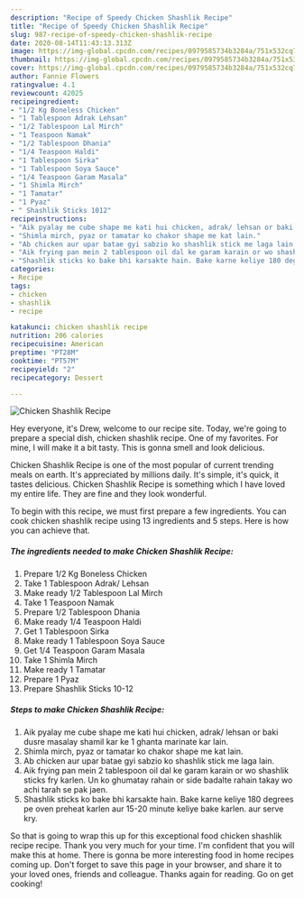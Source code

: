 ```yaml
---
description: "Recipe of Speedy Chicken Shashlik Recipe"
title: "Recipe of Speedy Chicken Shashlik Recipe"
slug: 987-recipe-of-speedy-chicken-shashlik-recipe
date: 2020-08-14T11:43:13.313Z
image: https://img-global.cpcdn.com/recipes/0979585734b3284a/751x532cq70/chicken-shashlik-recipe-recipe-main-photo.jpg
thumbnail: https://img-global.cpcdn.com/recipes/0979585734b3284a/751x532cq70/chicken-shashlik-recipe-recipe-main-photo.jpg
cover: https://img-global.cpcdn.com/recipes/0979585734b3284a/751x532cq70/chicken-shashlik-recipe-recipe-main-photo.jpg
author: Fannie Flowers
ratingvalue: 4.1
reviewcount: 42025
recipeingredient:
- "1/2 Kg Boneless Chicken"
- "1 Tablespoon Adrak Lehsan"
- "1/2 Tablespoon Lal Mirch"
- "1 Teaspoon Namak"
- "1/2 Tablespoon Dhania"
- "1/4 Teaspoon Haldi"
- "1 Tablespoon Sirka"
- "1 Tablespoon Soya Sauce"
- "1/4 Teaspoon Garam Masala"
- "1 Shimla Mirch"
- "1 Tamatar"
- "1 Pyaz"
- " Shashlik Sticks 1012"
recipeinstructions:
- "Aik pyalay me cube shape me kati hui chicken, adrak/ lehsan or baki dusre masalay shamil kar ke 1 ghanta marinate kar lain."
- "Shimla mirch, pyaz or tamatar ko chakor shape me kat lain."
- "Ab chicken aur upar batae gyi sabzio ko shashlik stick me laga lain."
- "Aik frying pan mein 2 tablespoon oil dal ke garam karain or wo shashlik sticks fry karlen. Un ko ghumatay rahain or side badalte rahain takay wo achi tarah se pak jaen."
- "Shashlik sticks ko bake bhi karsakte hain. Bake karne keliye 180 degrees pe oven preheat karlen aur 15-20 minute keliye bake karlen. aur serve kry."
categories:
- Recipe
tags:
- chicken
- shashlik
- recipe

katakunci: chicken shashlik recipe 
nutrition: 206 calories
recipecuisine: American
preptime: "PT28M"
cooktime: "PT57M"
recipeyield: "2"
recipecategory: Dessert

---
```



![Chicken Shashlik Recipe](https://img-global.cpcdn.com/recipes/0979585734b3284a/751x532cq70/chicken-shashlik-recipe-recipe-main-photo.jpg)

Hey everyone, it's Drew, welcome to our recipe site. Today, we're going to prepare a special dish, chicken shashlik recipe. One of my favorites. For mine, I will make it a bit tasty. This is gonna smell and look delicious.



Chicken Shashlik Recipe is one of the most popular of current trending meals on earth. It's appreciated by millions daily. It's simple, it's quick, it tastes delicious. Chicken Shashlik Recipe is something which I have loved my entire life. They are fine and they look wonderful.


To begin with this recipe, we must first prepare a few ingredients. You can cook chicken shashlik recipe using 13 ingredients and 5 steps. Here is how you can achieve that.

<!--inarticleads1-->

##### The ingredients needed to make Chicken Shashlik Recipe:

1. Prepare 1/2 Kg Boneless Chicken
1. Take 1 Tablespoon Adrak/ Lehsan
1. Make ready 1/2 Tablespoon Lal Mirch
1. Take 1 Teaspoon Namak
1. Prepare 1/2 Tablespoon Dhania
1. Make ready 1/4 Teaspoon Haldi
1. Get 1 Tablespoon Sirka
1. Make ready 1 Tablespoon Soya Sauce
1. Get 1/4 Teaspoon Garam Masala
1. Take 1 Shimla Mirch
1. Make ready 1 Tamatar
1. Prepare 1 Pyaz
1. Prepare  Shashlik Sticks 10-12




<!--inarticleads2-->

##### Steps to make Chicken Shashlik Recipe:

1. Aik pyalay me cube shape me kati hui chicken, adrak/ lehsan or baki dusre masalay shamil kar ke 1 ghanta marinate kar lain.
1. Shimla mirch, pyaz or tamatar ko chakor shape me kat lain.
1. Ab chicken aur upar batae gyi sabzio ko shashlik stick me laga lain.
1. Aik frying pan mein 2 tablespoon oil dal ke garam karain or wo shashlik sticks fry karlen. Un ko ghumatay rahain or side badalte rahain takay wo achi tarah se pak jaen.
1. Shashlik sticks ko bake bhi karsakte hain. Bake karne keliye 180 degrees pe oven preheat karlen aur 15-20 minute keliye bake karlen. aur serve kry.




So that is going to wrap this up for this exceptional food chicken shashlik recipe recipe. Thank you very much for your time. I'm confident that you will make this at home. There is gonna be more interesting food in home recipes coming up. Don't forget to save this page in your browser, and share it to your loved ones, friends and colleague. Thanks again for reading. Go on get cooking!
